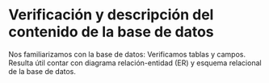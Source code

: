 # Verificación y descripción del contenido de la base de datos
Nos familiarizamos con la base de datos:
Verificamos tablas y campos. Resulta útil contar con  diagrama relación-entidad (ER) y esquema relacional de la base de datos.
